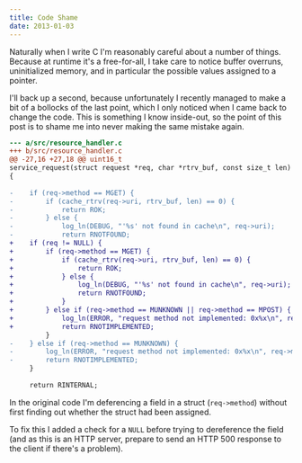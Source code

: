```yaml
---
title: Code Shame
date: 2013-01-03
---
```


Naturally when I write C I'm reasonably careful about a number of things.
Because at runtime it's a free-for-all, I take care to notice buffer
overruns, uninitialized memory, and in particular the possible values
assigned to a pointer.

I'll back up a second, because unfortunately I recently managed to make
a bit of a bollocks of the last point, which I only noticed
when I came back to change the code. This is something I know inside-out,
so the point of this post is to shame me into never making the same mistake
again.

```diff
--- a/src/resource_handler.c
+++ b/src/resource_handler.c
@@ -27,16 +27,18 @@ uint16_t
service_request(struct request *req, char *rtrv_buf, const size_t len)
{
 
-    if (req->method == MGET) {
-        if (cache_rtrv(req->uri, rtrv_buf, len) == 0) {
-            return ROK;
-        } else {
-            log_ln(DEBUG, "'%s' not found in cache\n", req->uri);
-            return RNOTFOUND;
+    if (req != NULL) {
+        if (req->method == MGET) {
+            if (cache_rtrv(req->uri, rtrv_buf, len) == 0) {
+                return ROK;
+            } else {
+                log_ln(DEBUG, "'%s' not found in cache\n", req->uri);
+                return RNOTFOUND;
+            }
+        } else if (req->method == MUNKNOWN || req->method == MPOST) {
+            log_ln(ERROR, "request method not implemented: 0x%x\n", req->method
+            return RNOTIMPLEMENTED;
         }
-    } else if (req->method == MUNKNOWN) {
-        log_ln(ERROR, "request method not implemented: 0x%x\n", req->method);
-        return RNOTIMPLEMENTED;
     }
 
     return RINTERNAL;
```

In the original code I'm deferencing a field in a struct (`req->method`)
without first finding out whether the struct had been assigned.

To fix this I added a check for a `NULL` before trying to dereference
the field (and as this is an HTTP server, prepare to send an HTTP 500
response to the client if there's a problem).
